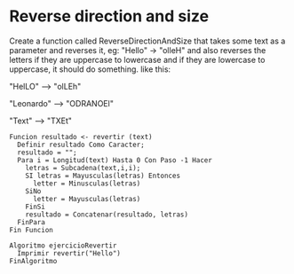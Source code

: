 # Reverse direction and size

Create a function called ReverseDirectionAndSize that takes some text as a parameter and reverses it, eg: "Hello" -> "olleH" and also reverses the letters if they are uppercase to lowercase and if they are lowercase to uppercase, it should do something. like this:

"HelLO" --> "olLEh"

"Leonardo" --> "ODRANOEl"

"Text" --> "TXEt"

    Funcion resultado <- revertir (text)
      Definir resultado Como Caracter;
      resultado = "";
      Para i = Longitud(text) Hasta 0 Con Paso -1 Hacer
        letras = Subcadena(text,i,i);
        SI letras = Mayusculas(letras) Entonces
          letter = Minusculas(letras)
        SiNo
          letter = Mayusculas(letras)
        FinSi
        resultado = Concatenar(resultado, letras)
      FinPara
    Fin Funcion

    Algoritmo ejercicioRevertir
      Imprimir revertir("Hello")
    FinAlgoritmo
